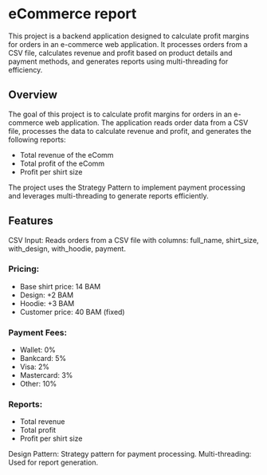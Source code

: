 # eCommerce report
This project is a backend application designed to calculate profit margins for orders in an e-commerce 
web application. It processes orders from a CSV file, calculates revenue and profit based on product 
details and payment methods, and generates reports using multi-threading for efficiency.

## Overview
The goal of this project is to calculate profit margins for orders in an e-commerce web application. 
The application reads order data from a CSV file, processes the data to calculate revenue and profit, 
and generates the following reports:

- Total revenue of the eComm
- Total profit of the eComm
- Profit per shirt size

The project uses the Strategy Pattern to implement payment processing and leverages multi-threading to 
generate reports efficiently.

## Features
CSV Input: Reads orders from a CSV file with columns: full_name, shirt_size, with_design, with_hoodie, payment.

### Pricing:

- Base shirt price: 14 BAM
- Design: +2 BAM
- Hoodie: +3 BAM
- Customer price: 40 BAM (fixed)

### Payment Fees:

- Wallet: 0%
- Bankcard: 5%
- Visa: 2%
- Mastercard: 3%
- Other: 10%

### Reports:

- Total revenue
- Total profit
- Profit per shirt size

Design Pattern: Strategy pattern for payment processing.
Multi-threading: Used for report generation.

